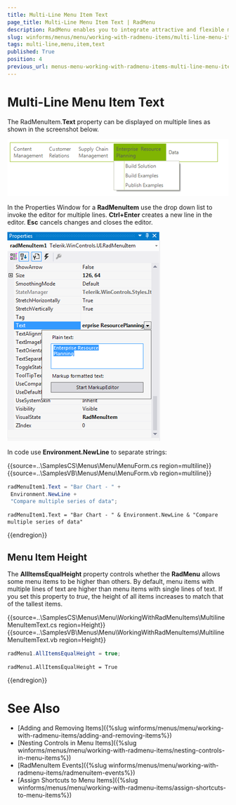 ```yaml
---
title: Multi-Line Menu Item Text
page_title: Multi-Line Menu Item Text | RadMenu
description: RadMenu enables you to integrate attractive and flexible menus on Forms within your Windows applications.
slug: winforms/menus/menu/working-with-radmenu-items/multi-line-menu-item-text
tags: multi-line,menu,item,text
published: True
position: 4
previous_url: menus-menu-working-with-radmenu-items-multi-line-menu-item-text
---
```


# Multi-Line Menu Item Text

The RadMenuItem.__Text__ property can be displayed on multiple lines as shown in the screenshot below. 

![menus-menu-working-with-radmenu-items-multi-line-menu-item-text 001](images/menus-menu-working-with-radmenu-items-multi-line-menu-item-text001.png)

In the Properties Window for a __RadMenuItem__ use the drop down list to invoke the editor for multiple lines. __Ctrl+Enter__ creates a new line in the editor. __Esc__ cancels changes and closes the editor. 

![menus-menu-working-with-radmenu-items-multi-line-menu-item-text 002](images/menus-menu-working-with-radmenu-items-multi-line-menu-item-text002.png)

In code use __Environment.NewLine__ to separate strings:

{{source=..\SamplesCS\Menus\Menu\MenuForm.cs region=multiline}} 
{{source=..\SamplesVB\Menus\Menu\MenuForm.vb region=multiline}} 

````C#
radMenuItem1.Text = "Bar Chart - " +
 Environment.NewLine +
 "Compare multiple series of data";

````
````VB.NET
radMenuItem1.Text = "Bar Chart - " & Environment.NewLine & "Compare multiple series of data"

````

{{endregion}} 

## Menu Item Height

The __AllItemsEqualHeight__ property controls whether the **RadMenu** allows some menu items to be higher than others. By default, menu items with multiple lines of text are higher than menu items with single lines of text. If you set this property to *true*, the height of all items increases to match that of the tallest items.

{{source=..\SamplesCS\Menus\Menu\WorkingWithRadMenuItems\MultilineMenuItemText.cs region=Height}} 
{{source=..\SamplesVB\Menus\Menu\WorkingWithRadMenuItems\MultilineMenuItemText.vb region=Height}} 

````C#
radMenu1.AllItemsEqualHeight = true;

````
````VB.NET
radMenu1.AllItemsEqualHeight = True

````

{{endregion}} 

# See Also

* [Adding and Removing Items]({%slug winforms/menus/menu/working-with-radmenu-items/adding-and-removing-items%})
* [Nesting Controls in Menu Items]({%slug winforms/menus/menu/working-with-radmenu-items/nesting-controls-in-menu-items%})	
* [RadMenuItem Events]({%slug winforms/menus/menu/working-with-radmenu-items/radmenuitem-events%})	
* [Assign Shortcuts to Menu Items]({%slug winforms/menus/menu/working-with-radmenu-items/assign-shortcuts-to-menu-items%})



